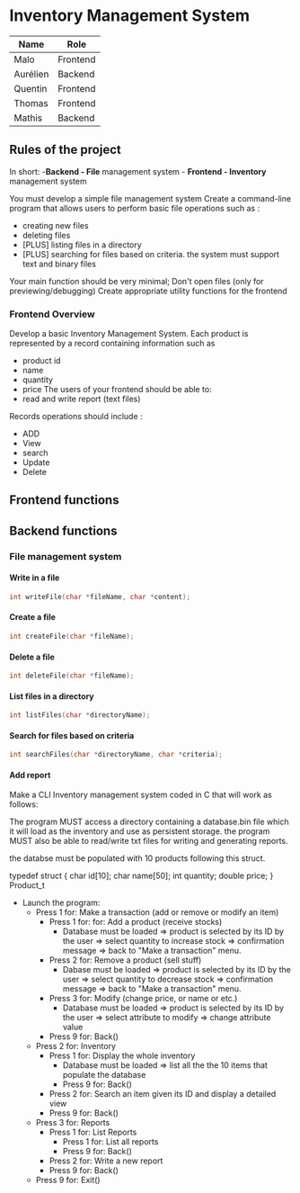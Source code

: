 # Inventory Management System


| Name | Role |
|----|----|
| Malo | Frontend |
| Aurélien | Backend |
| Quentin | Frontend |
| Thomas | Frontend |
| Mathis | Backend |

## Rules of the project

In short:
	-**Backend - File** management system
	- **Frontend - Inventory** management system 

You must develop a simple file management system 
Create a command-line program that allows users to perform basic file operations such as : 
 - creating new files 
 - deleting files
 - [PLUS] listing files in a directory 
 - [PLUS] searching for files based on criteria.
the system must support text and binary files 

Your main function should be very minimal;
Don't open files (only for previewing/debugging)
Create appropriate utility functions for the frontend 

### Frontend Overview

Develop a basic Inventory Management System. Each product is represented by a record containing information such as 
- product id 
- name 
- quantity 
- price 
The users of your frontend should be able to:
- read and write report (text files)

Records operations should include :
 - ADD
 - View
 - search
 - Update 
 - Delete



## Frontend functions


## Backend functions

### File management system

#### Write in a file

```c
int writeFile(char *fileName, char *content);
```

#### Create a file

```c
int createFile(char *fileName);
```

#### Delete a file

```c
int deleteFile(char *fileName);
```

#### List files in a directory

```c
int listFiles(char *directoryName);
```

#### Search for files based on criteria

```c
int searchFiles(char *directoryName, char *criteria);
```

#### Add report


Make a CLI Inventory management system coded in C that will work as follows:

The program MUST access a directory containing a database.bin file which it will load as the inventory and use as persistent storage. 
the program MUST also be able to read/write txt files for writing and generating reports.

the databse must be populated with 10 products following this struct.

typedef struct {
	char id[10];
	char name[50];
	int quantity;
	double price;
} Product_t

- Launch the program:
	- Press 1 for: Make a transaction (add or remove or modify an item)
		- Press 1 for: for: Add a product (receive stocks)
			- Database must be loaded => product is selected by its ID by the user => select quantity to increase stock => confirmation message => back to "Make a transaction" menu.
		- Press 2 for: Remove a product (sell stuff)
			- Dabase must be loaded => product is selected by its ID by the user => select quantity to decrease stock => confirmation message => back to "Make a transaction" menu.
		- Press 3 for: Modify (change price, or name or etc.)
			- Database must be loaded => product is selected by its ID by the user => select attribute to modify => change attribute value
		- Press 9 for: Back()
	- Press 2 for: Inventory
		- Press 1 for: Display the whole inventory
			- Database must be loaded => list all the the 10 items that populate the database
			- Press 9 for: Back()
		- Press 2 for: Search an item given its ID and display a detailed view
		- Press 9 for: Back()
	- Press 3 for: Reports
		- Press 1 for: List Reports
			- Press 1 for: List all reports 
			- Press 9 for: Back()
		- Press 2 for: Write a new report
		- Press 9 for: Back()
	- Press 9 for: Exit()
